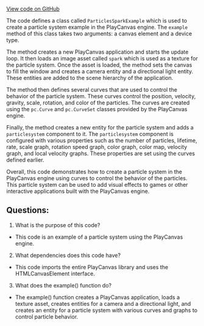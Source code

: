 [View code on GitHub](https://github.com/playcanvas/engine/examples/src/examples/graphics/particles-spark.tsx)

The code defines a class called `ParticlesSparkExample` which is used to create a particle system example in the PlayCanvas engine. The `example` method of this class takes two arguments: a canvas element and a device type. 

The method creates a new PlayCanvas application and starts the update loop. It then loads an image asset called `spark` which is used as a texture for the particle system. Once the asset is loaded, the method sets the canvas to fill the window and creates a camera entity and a directional light entity. These entities are added to the scene hierarchy of the application.

The method then defines several curves that are used to control the behavior of the particle system. These curves control the position, velocity, gravity, scale, rotation, and color of the particles. The curves are created using the `pc.Curve` and `pc.CurveSet` classes provided by the PlayCanvas engine.

Finally, the method creates a new entity for the particle system and adds a `particlesystem` component to it. The `particlesystem` component is configured with various properties such as the number of particles, lifetime, rate, scale graph, rotation speed graph, color graph, color map, velocity graph, and local velocity graphs. These properties are set using the curves defined earlier.

Overall, this code demonstrates how to create a particle system in the PlayCanvas engine using curves to control the behavior of the particles. This particle system can be used to add visual effects to games or other interactive applications built with the PlayCanvas engine.
## Questions: 
 1. What is the purpose of this code?
- This code is an example of a particle system using the PlayCanvas engine.

2. What dependencies does this code have?
- This code imports the entire PlayCanvas library and uses the HTMLCanvasElement interface.

3. What does the example() function do?
- The example() function creates a PlayCanvas application, loads a texture asset, creates entities for a camera and a directional light, and creates an entity for a particle system with various curves and graphs to control particle behavior.